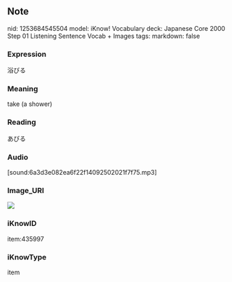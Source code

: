 ## Note
nid: 1253684545504
model: iKnow! Vocabulary
deck: Japanese Core 2000 Step 01 Listening Sentence Vocab + Images
tags: 
markdown: false

### Expression
浴びる

### Meaning
take (a shower)

### Reading
あびる

### Audio
[sound:6a3d3e082ea6f22f14092502021f7f75.mp3]

### Image_URI
<!DOCTYPE html>
<title></title>
<img src="ce008d12b3797fc407004d3bf842bafe.jpg">



### iKnowID
item:435997

### iKnowType
item
